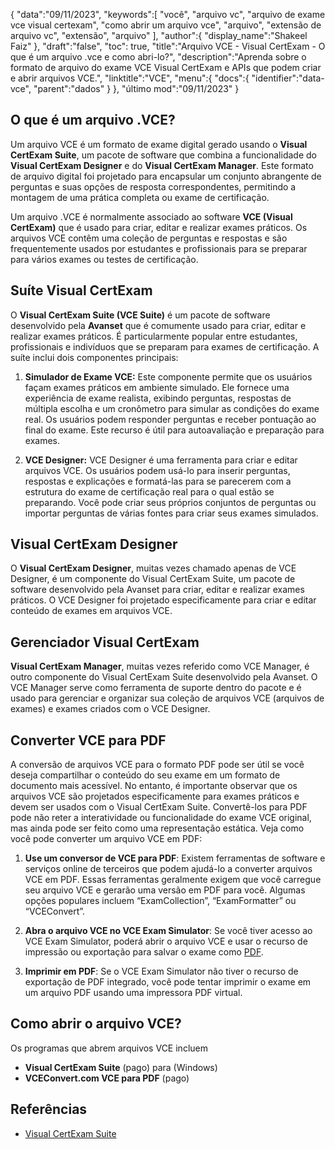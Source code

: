 {
"data":"09/11/2023",
   "keywords":[
"você",
"arquivo vc",
"arquivo de exame vce visual certexam",
"como abrir um arquivo vce",
"arquivo",
"extensão de arquivo vc",
"extensão",
"arquivo"
],
   "author":{
"display_name":"Shakeel Faiz"
},
"draft":"false",
"toc": true,
"title":"Arquivo VCE - Visual CertExam - O que é um arquivo .vce e como abri-lo?",
   "description":"Aprenda sobre o formato de arquivo do exame VCE Visual CertExam e APIs que podem criar e abrir arquivos VCE.",
"linktitle":"VCE",
   "menu":{
      "docs":{
         "identifier":"data-vce",
"parent":"dados"
}
},
"último mod":"09/11/2023"
}

## O que é um arquivo .VCE?

Um arquivo VCE é um formato de exame digital gerado usando o **Visual CertExam Suite**, um pacote de software que combina a funcionalidade do **Visual CertExam Designer** e do **Visual CertExam Manager**. Este formato de arquivo digital foi projetado para encapsular um conjunto abrangente de perguntas e suas opções de resposta correspondentes, permitindo a montagem de uma prática completa ou exame de certificação.

Um arquivo .VCE é normalmente associado ao software **VCE (Visual CertExam)** que é usado para criar, editar e realizar exames práticos. Os arquivos VCE contêm uma coleção de perguntas e respostas e são frequentemente usados por estudantes e profissionais para se preparar para vários exames ou testes de certificação.

## Suíte Visual CertExam

O **Visual CertExam Suite (VCE Suite)** é um pacote de software desenvolvido pela **Avanset** que é comumente usado para criar, editar e realizar exames práticos. É particularmente popular entre estudantes, profissionais e indivíduos que se preparam para exames de certificação. A suíte inclui dois componentes principais:

1. **Simulador de Exame VCE:** Este componente permite que os usuários façam exames práticos em ambiente simulado. Ele fornece uma experiência de exame realista, exibindo perguntas, respostas de múltipla escolha e um cronômetro para simular as condições do exame real. Os usuários podem responder perguntas e receber pontuação ao final do exame. Este recurso é útil para autoavaliação e preparação para exames.
    


2. **VCE Designer:** VCE Designer é uma ferramenta para criar e editar arquivos VCE. Os usuários podem usá-lo para inserir perguntas, respostas e explicações e formatá-las para se parecerem com a estrutura do exame de certificação real para o qual estão se preparando. Você pode criar seus próprios conjuntos de perguntas ou importar perguntas de várias fontes para criar seus exames simulados.

## Visual CertExam Designer

O **Visual CertExam Designer**, muitas vezes chamado apenas de VCE Designer, é um componente do Visual CertExam Suite, um pacote de software desenvolvido pela Avanset para criar, editar e realizar exames práticos. O VCE Designer foi projetado especificamente para criar e editar conteúdo de exames em arquivos VCE.

## Gerenciador Visual CertExam

**Visual CertExam Manager**, muitas vezes referido como VCE Manager, é outro componente do Visual CertExam Suite desenvolvido pela Avanset. O VCE Manager serve como ferramenta de suporte dentro do pacote e é usado para gerenciar e organizar sua coleção de arquivos VCE (arquivos de exames) e exames criados com o VCE Designer.

## Converter VCE para PDF

A conversão de arquivos VCE para o formato PDF pode ser útil se você deseja compartilhar o conteúdo do seu exame em um formato de documento mais acessível. No entanto, é importante observar que os arquivos VCE são projetados especificamente para exames práticos e devem ser usados com o Visual CertExam Suite. Convertê-los para PDF pode não reter a interatividade ou funcionalidade do exame VCE original, mas ainda pode ser feito como uma representação estática. Veja como você pode converter um arquivo VCE em PDF:

1. **Use um conversor de VCE para PDF**: Existem ferramentas de software e serviços online de terceiros que podem ajudá-lo a converter arquivos VCE em PDF. Essas ferramentas geralmente exigem que você carregue seu arquivo VCE e gerarão uma versão em PDF para você. Algumas opções populares incluem “ExamCollection”, “ExamFormatter” ou “VCEConvert”.
    


2. **Abra o arquivo VCE no VCE Exam Simulator**: Se você tiver acesso ao VCE Exam Simulator, poderá abrir o arquivo VCE e usar o recurso de impressão ou exportação para salvar o exame como [PDF](/pt/pdf/).

3. **Imprimir em PDF**: Se o VCE Exam Simulator não tiver o recurso de exportação de PDF integrado, você pode tentar imprimir o exame em um arquivo PDF usando uma impressora PDF virtual.

## Como abrir o arquivo VCE?

Os programas que abrem arquivos VCE incluem

- **Visual CertExam Suite** (pago) para (Windows)
- **VCEConvert.com VCE para PDF** (pago)

## Referências
* [Visual CertExam Suite](https://www.avanset.com/products/visual-certexam-suite.html)
